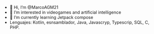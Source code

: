 - 👋 Hi, I’m @MarcoAGM21
- 👀 I’m interested in videogames and artificial intelligence
- 🌱 I’m currently learning Jetpack compose
- Lenguajes: Kotlin, esnsamblador, Java, Javascryp, Typescrip, SQL, C, PHP.

<!---
MarcoAGM21/MarcoAGM21 is a ✨ special ✨ repository because its `README.md` (this file) appears on your GitHub profile.
You can click the Preview link to take a look at your changes.
--->
